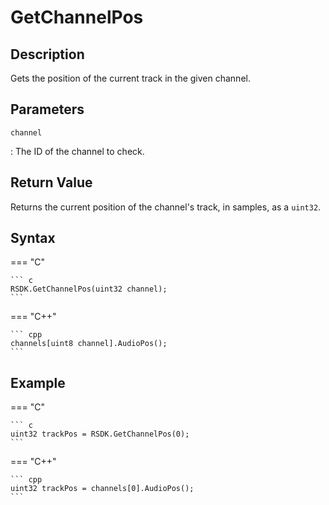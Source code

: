# GetChannelPos

## Description
Gets the position of the current track in the given channel.

## Parameters
`channel`

:   The ID of the channel to check.

## Return Value
Returns the current position of the channel's track, in samples, as a `uint32`.

## Syntax
=== "C"

	``` c
	RSDK.GetChannelPos(uint32 channel);
	```

=== "C++"

	``` cpp
	channels[uint8 channel].AudioPos();
	```

## Example
=== "C"

	``` c
	uint32 trackPos = RSDK.GetChannelPos(0);
	```

=== "C++"

	``` cpp
	uint32 trackPos = channels[0].AudioPos();
	```
